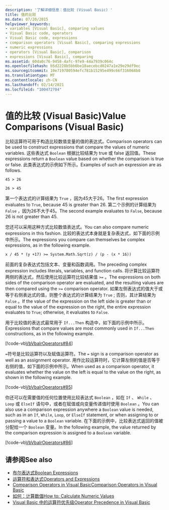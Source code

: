```yaml
---
description: '了解详细信息：值比较 (Visual Basic) '
title: 值的比较
ms.date: 07/20/2015
helpviewer_keywords:
- variables [Visual Basic], comparing values
- Visual Basic code, operators
- Visual Basic code, expressions
- comparison operators [Visual Basic], comparing expressions
- numeric expressions
- operators [Visual Basic], comparison
- expressions [Visual Basic], comparing
ms.assetid: 60da0c76-9458-4afc-97e9-44a7939c064c
ms.openlocfilehash: b5d2228b5bb6be18aecebcd0247a1e29e29df9ec
ms.sourcegitcommit: 10e719780594efc781b15295e499c66f316068b8
ms.translationtype: MT
ms.contentlocale: zh-CN
ms.lasthandoff: 02/14/2021
ms.locfileid: "100472704"
---
```

# <a name="value-comparisons-visual-basic"></a><span data-ttu-id="2189a-103">值的比较 (Visual Basic)</span><span class="sxs-lookup"><span data-stu-id="2189a-103">Value Comparisons (Visual Basic)</span></span>

<span data-ttu-id="2189a-104">比较运算符可用于构造比较数值变量的值的表达式。</span><span class="sxs-lookup"><span data-stu-id="2189a-104">Comparison operators can be used to construct expressions that compare the values of numeric variables.</span></span> <span data-ttu-id="2189a-105">这些表达式 `Boolean` 根据比较结果为 true 或 false 返回值。</span><span class="sxs-lookup"><span data-stu-id="2189a-105">These expressions return a `Boolean` value based on whether the comparison is true or false.</span></span> <span data-ttu-id="2189a-106">此类表达式的示例如下所示。</span><span class="sxs-lookup"><span data-stu-id="2189a-106">Examples of such an expression are as follows.</span></span>  
  
 `45 > 26`  
  
 `26 > 45`  
  
 <span data-ttu-id="2189a-107">第一个表达式的计算结果为 `True` ，因为45大于26。</span><span class="sxs-lookup"><span data-stu-id="2189a-107">The first expression evaluates to `True`, because 45 is greater than 26.</span></span> <span data-ttu-id="2189a-108">第二个示例的计算结果为 `False` ，因为26不大于45。</span><span class="sxs-lookup"><span data-stu-id="2189a-108">The second example evaluates to `False`, because 26 is not greater than 45.</span></span>  
  
 <span data-ttu-id="2189a-109">您还可以采用这种方式比较数值表达式。</span><span class="sxs-lookup"><span data-stu-id="2189a-109">You can also compare numeric expressions in this fashion.</span></span> <span data-ttu-id="2189a-110">比较的表达式本身就是复杂表达式，如下面的示例中所示。</span><span class="sxs-lookup"><span data-stu-id="2189a-110">The expressions you compare can themselves be complex expressions, as in the following example.</span></span>  
  
 `x / 45 * (y +17) >= System.Math.Sqrt(z) / (p - (x * 16))`  
  
 <span data-ttu-id="2189a-111">前面的复杂表达式包括文本、变量和函数调用。</span><span class="sxs-lookup"><span data-stu-id="2189a-111">The preceding complex expression includes literals, variables, and function calls.</span></span> <span data-ttu-id="2189a-112">将计算比较运算符两侧的表达式，然后使用比较运算符比较结果值 `>=` 。</span><span class="sxs-lookup"><span data-stu-id="2189a-112">The expressions on both sides of the comparison operator are evaluated, and the resulting values are then compared using the `>=` comparison operator.</span></span> <span data-ttu-id="2189a-113">如果左侧表达式的值大于或等于右侧表达式的值，则整个表达式的计算结果为 `True` ; 否则，其计算结果为 `False` 。</span><span class="sxs-lookup"><span data-stu-id="2189a-113">If the value of the expression on the left side is greater than or equal to the value of the expression on the right, the entire expression evaluates to `True`; otherwise, it evaluates to `False`.</span></span>  
  
 <span data-ttu-id="2189a-114">用于比较值的表达式最常用于 `If...Then` 构造中，如下面的示例中所示。</span><span class="sxs-lookup"><span data-stu-id="2189a-114">Expressions that compare values are most commonly used in `If...Then` constructions, as in the following example.</span></span>  
  
 [!code-vb[VbVbalrOperators#84](~/samples/snippets/visualbasic/VS_Snippets_VBCSharp/VbVbalrOperators/VB/Class1.vb#84)]  
  
 <span data-ttu-id="2189a-115">`=`符号是比较运算符以及赋值运算符。</span><span class="sxs-lookup"><span data-stu-id="2189a-115">The `=` sign is a comparison operator as well as an assignment operator.</span></span> <span data-ttu-id="2189a-116">用作比较运算符时，它计算左侧的值是否等于右侧的值，如下面的示例中所示。</span><span class="sxs-lookup"><span data-stu-id="2189a-116">When used as a comparison operator, it evaluates whether the value on the left is equal to the value on the right, as shown in the following example.</span></span>  
  
 [!code-vb[VbVbalrOperators#85](~/samples/snippets/visualbasic/VS_Snippets_VBCSharp/VbVbalrOperators/VB/Class1.vb#85)]  
  
 <span data-ttu-id="2189a-117">你还可以在需要值的任何位置使用比较表达式 `Boolean` ，如在 `If` 、 `While` 、 `Loop` 或 `ElseIf` 语句中，或者在赋值或向变量传递值时使用 `Boolean` 。</span><span class="sxs-lookup"><span data-stu-id="2189a-117">You can also use a comparison expression anywhere a `Boolean` value is needed, such as in an `If`, `While`, `Loop`, or `ElseIf` statement, or when assigning to or passing a value to a `Boolean` variable.</span></span> <span data-ttu-id="2189a-118">在下面的示例中，比较表达式返回的值被分配给一个 `Boolean` 变量。</span><span class="sxs-lookup"><span data-stu-id="2189a-118">In the following example, the value returned by the comparison expression is assigned to a `Boolean` variable.</span></span>  
  
 [!code-vb[VbVbalrOperators#86](~/samples/snippets/visualbasic/VS_Snippets_VBCSharp/VbVbalrOperators/VB/Class1.vb#86)]  
  
## <a name="see-also"></a><span data-ttu-id="2189a-119">请参阅</span><span class="sxs-lookup"><span data-stu-id="2189a-119">See also</span></span>

- [<span data-ttu-id="2189a-120">布尔表达式</span><span class="sxs-lookup"><span data-stu-id="2189a-120">Boolean Expressions</span></span>](boolean-expressions.md)
- [<span data-ttu-id="2189a-121">运算符和表达式</span><span class="sxs-lookup"><span data-stu-id="2189a-121">Operators and Expressions</span></span>](index.md)
- [<span data-ttu-id="2189a-122">Comparison Operators in Visual Basic</span><span class="sxs-lookup"><span data-stu-id="2189a-122">Comparison Operators in Visual Basic</span></span>](comparison-operators.md)
- [<span data-ttu-id="2189a-123">如何：计算数值</span><span class="sxs-lookup"><span data-stu-id="2189a-123">How to: Calculate Numeric Values</span></span>](how-to-calculate-numeric-values.md)
- [<span data-ttu-id="2189a-124">Visual Basic 中的运算符优先级</span><span class="sxs-lookup"><span data-stu-id="2189a-124">Operator Precedence in Visual Basic</span></span>](../../../language-reference/operators/operator-precedence.md)
